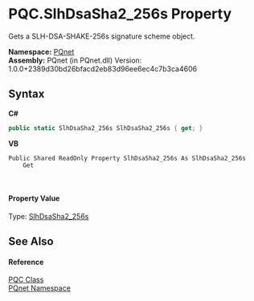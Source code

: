 # PQC.SlhDsaSha2_256s Property 
 

Gets a SLH-DSA-SHAKE-256s signature scheme object.

**Namespace:**&nbsp;<a href="fc4f881f-e121-9cf0-ed49-65bf6b5a005d">PQnet</a><br />**Assembly:**&nbsp;PQnet (in PQnet.dll) Version: 1.0.0+2389d30bd26bfacd2eb83d96ee6ec4c7b3ca4606

## Syntax

**C#**<br />
``` C#
public static SlhDsaSha2_256s SlhDsaSha2_256s { get; }
```

**VB**<br />
``` VB
Public Shared ReadOnly Property SlhDsaSha2_256s As SlhDsaSha2_256s
	Get
```

<br />

#### Property Value
Type: <a href="47093a5b-5140-2d95-6274-fe863ef20cd3">SlhDsaSha2_256s</a>

## See Also


#### Reference
<a href="80837ae2-f212-0d05-93e2-94dabbb73c7f">PQC Class</a><br /><a href="fc4f881f-e121-9cf0-ed49-65bf6b5a005d">PQnet Namespace</a><br />